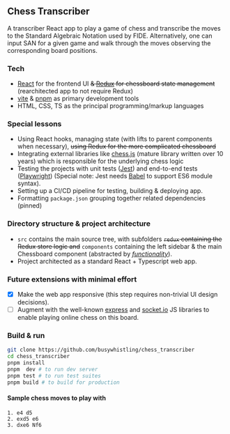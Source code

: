 ## Chess Transcriber

A transcriber React app to play a game of chess and transcribe the moves to the Standard Algebraic Notation used by FIDE. Alternatively, one can input SAN for a given game and walk through the moves observing the corresponding board positions.

### Tech

-   [React](https://reactjs.org/) for the frontend UI ~~& [Redux](https://redux.js.org/) for chessboard state management~~ (rearchitected app to not require Redux)
-   [vite](https://vitejs.dev/) & [pnpm](https://pnpm.io/) as primary development tools
-   HTML, CSS, TS as the principal programming/markup languages

### Special lessons

-   Using React hooks, managing state (with lifts to parent components when necessary), ~~using Redux for the more complicated chessboard~~
-   Integrating external libraries like [chess.js](https://github.com/jhlywa/chess.js) (mature library written over 10 years) which is responsible for the underlying chess logic
- Testing the projects with unit tests ([Jest](https://jestjs.io/)) and end-to-end tests ([Playwright](https://playwright.dev/)) (Special note: Jest needs [Babel](https://stackoverflow.com/a/55467567) to support ES6 module syntax).
- Setting up a CI/CD pipeline for testing, building & deploying app.
- Formatting `package.json` grouping together related dependencies (pinned)

### Directory structure & project architecture

-   `src` contains the main source tree, with subfolders ~~`redux` containing
the Redux store logic and~~ `components` containing the left sidebar & the main
Chessboard component (abstracted by [_functionality_](https://paramjit.org/blog/22-09-17-implementing-a-chess-transcriber-in-react/)).
-   Project architected as a standard React + Typescript web app.

### Future extensions with minimal effort

-   [x] Make the web app responsive (this step requires non-trivial UI design decisions).
-   [ ] Augment with the well-known [express](https://expressjs.com/) and [socket.io](https://socket.io/) JS libraries to enable playing online chess on this board.

### Build & run

```bash
git clone https://github.com/busywhistling/chess_transcriber
cd chess_transcriber
pnpm install
pnpm  dev # to run dev server
pnpm test # to run test suites
pnpm build # to build for production
```

#### Sample chess moves to play with

```text
1. e4 d5
2. exd5 e6
3. dxe6 Nf6
```
